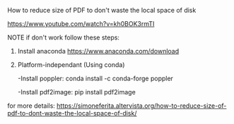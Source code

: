 How to reduce size of PDF to don't waste the local space of disk

https://www.youtube.com/watch?v=kh0BOK3rmTI



NOTE
if don't work follow these steps:
1. Install anaconda  https://www.anaconda.com/download
2. Platform-independant (Using conda)

    -Install poppler: conda install -c conda-forge poppler
   
    -Install pdf2image: pip install pdf2image



for more details:
https://simoneferita.altervista.org/how-to-reduce-size-of-pdf-to-dont-waste-the-local-space-of-disk/
